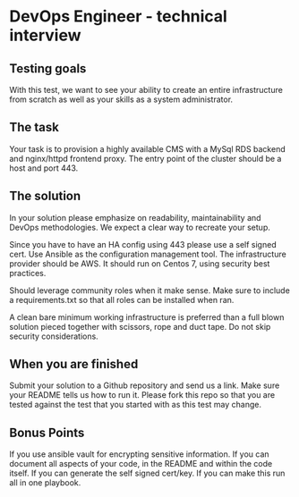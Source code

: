 # DevOps Engineer - technical interview

## Testing goals
With this test, we want to see your ability to create an entire infrastructure from scratch as well as your skills as a system administrator.

## The task
Your task is to provision a highly available CMS with a MySql RDS backend and nginx/httpd frontend proxy. The entry point of the cluster should be a host and port 443.

## The solution
In your solution please emphasize on readability, maintainability and DevOps methodologies. We expect a clear way to recreate your setup.

Since you have to have an HA config using 443 please use a self signed cert.
Use Ansible as the configuration management tool.
The infrastructure provider should be AWS.
It should run on Centos 7, using security best practices.

Should leverage community roles when it make sense.
Make sure to include a requirements.txt so that all roles can be installed when ran.

A clean bare minimum working infrastructure is preferred than a full blown solution pieced together with scissors, rope and duct tape. Do not skip security considerations.

## When you are finished
Submit your solution to a Github repository and send us a link.
Make sure your README tells us how to run it.
Please fork this repo so that you are tested against the test that you started with as this test may change.

## Bonus Points
If you use ansible vault for encrypting sensitive information.
If you can document all aspects of your code, in the README and within the code itself.
If you can generate the self signed cert/key.
If you can make this run all in one playbook.
